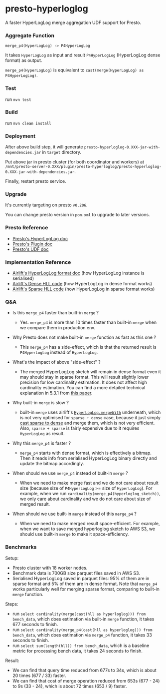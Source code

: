 # presto-hyperloglog

A faster HyperLogLog merge aggregation UDF support for Presto.

### Aggregate Function

`merge_p4(HyperLogLog) -> P4HyperLogLog`

It takes `HyperLogLog` as input and result `P4HyperLogLog` (HyperLogLog dense format) as output.

`merge_p4(HyperLogLog)` is equivalent to `cast(merge(HyperLogLog) as P4HyperLogLog)`.

### Test

run `mvn test`

### Build

run `mvn clean install`

### Deployment

After above build step, it will generate `presto-hyperloglog-0.XXX-jar-with-dependencies.jar`
in `target` directory.

Put above jar in presto cluster (for both coordinator and workers) at
`/mnt/presto-server-0.XXX/plugin/presto-hyperloglog/presto-hyperloglog-0.XXX-jar-with-dependencies.jar`.

Finally, restart presto service.

### Upgrade

It's currently targeting on presto `v0.206`.

You can change presto version in `pom.xml` to upgrade to later versions.

### Presto Reference

- [Presto's HyperLogLog doc][1]
- [Presto's Plugin doc][2]
- [Presto's UDF doc][3]

### Implementation Reference

- [Airlift's HyperLogLog format doc][4] (how HyperLogLog instance is serialised)
- [Airlift's Dense HLL code][5] (how HyperLogLog in dense format works)
- [Airlift's Sparse HLL code][6] (how HyperLogLog in sparse format works)

### Q&A

- Is this `merge_p4` faster than built-in `merge` ?
    - Yes. `merge_p4` is more than 10 times faster than built-in `merge` when we compare them in production env.

- Why Presto does not make built-in `merge` function as fast as this one ?
    - This `merge_p4` has a side-effect, which is that the returned result is `P4HyperLogLog` instead of `HyperLogLog`.

- What's the impact of above "side-effect" ?
    - The merged HyperLogLog sketch will remain in dense format even it may should stay in sparse format. This will
    result slightly lower precision for low cardinality estimation. It does not affect high cardinality estimation.
    You can find a more detailed technical explanation in 5.3.1 from [this paper][7].

- Why built-in `merge` is slow ?
    - built-in `merge` uses airlift's [`HyperLogLog.mergeWith`][8] underneath, which is not
    very optimised for `sparse + dense` case, because it just simply [cast sparse to dense][9] and merge
    them, which is not very efficient. Also, `sparse + sparse` is fairly expensive due to it requires
    `HyperLogLog` as result.

- Why this `merge_p4` is faster ?
    - `merge_p4` starts with dense format, which is effectively a bitmap. Then it reads info from
    serialised HyperLogLog binary directly and update the bitmap accordingly.

- When should we use `merge_p4` instead of built-in `merge` ?
    - When we need to make merge fast and we do not care about result size (because size of
    `P4HyperLogLog` >= size of `HyperLogLog`). For example, when we run
    `cardinality(merge_p4(hyperloglog_sketch))`, we only care about cardinality and we do not
    care about size of merged result.

- When should we use built-in `merge` instead of this `merge_p4` ?
    - When we need to make merged result space-efficient. For example, when we want to save
    merged hyperloglog sketch to AWS S3, we should use built-in `merge` to make it space-efficiency.

### Benchmarks

Setup:
- Presto cluster with 18 worker nodes.
- Benchmark data is 700GB size parquet files saved in AWS S3.
- Serialised HyperLogLog saved in parquet files: 95% of them are in sparse format and 5% of them are in dense format.
Note that `merge_p4` works particularly well for merging sparse format, comparing to built-in `merge` function.

Steps:
- run `select cardinality(merge(cast(hll as hyperloglog))) from bench_data`,
which does estimation via built-in `merge` function, it takes 677 seconds to finish.
- run `select cardinality(merge_p4(cast(hll as hyperloglog))) from bench_data`,
which does estimation via `merge_p4` function, it takes 33 seconds to finish.
- run `select sum(length(hll)) from bench_data`, which is a baseline metric for processing
bench data, it takes 24 seconds to finish.

Result:
- We can find that query time reduced from 677s to 34s, which is about 20 times (677 / 33) faster.
- We can find that cost of merge operation reduced from 653s (677 - 24) to 9s (33 - 24), which is
about 72 times (653 / 9) faster.

[1]: https://prestodb.github.io/docs/current/functions/hyperloglog.html
[2]: https://prestodb.github.io/docs/current/develop/spi-overview.html
[3]: https://prestodb.github.io/docs/current/develop/functions.html
[4]: https://github.com/airlift/airlift/blob/c5ebbd57fa32c76bf0e9754bd80620191cbce849/stats/docs/hll.md
[5]: https://github.com/airlift/airlift/blob/c5ebbd57fa32c76bf0e9754bd80620191cbce849/stats/src/main/java/io/airlift/stats/cardinality/DenseHll.java
[6]: https://github.com/airlift/airlift/blob/c5ebbd57fa32c76bf0e9754bd80620191cbce849/stats/src/main/java/io/airlift/stats/cardinality/SparseHll.java
[7]: http://static.googleusercontent.com/media/research.google.com/en//pubs/archive/40671.pdf
[8]: https://github.com/airlift/airlift/blob/c5ebbd57fa32c76bf0e9754bd80620191cbce849/stats/src/main/java/io/airlift/stats/cardinality/HyperLogLog.java#L81
[9]: https://github.com/airlift/airlift/blob/c5ebbd57fa32c76bf0e9754bd80620191cbce849/stats/src/main/java/io/airlift/stats/cardinality/HyperLogLog.java#L89
